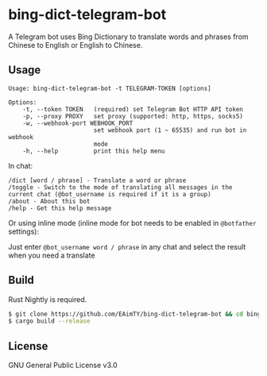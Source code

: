 # bing-dict-telegram-bot

A Telegram bot uses Bing Dictionary to translate words and phrases from Chinese to English or English to Chinese.

## Usage

```
Usage: bing-dict-telegram-bot -t TELEGRAM-TOKEN [options]

Options:
    -t, --token TOKEN   (required) set Telegram Bot HTTP API token
    -p, --proxy PROXY   set proxy (supported: http, https, socks5)
    -w, --webhook-port WEBHOOK_PORT
                        set webhook port (1 ~ 65535) and run bot in webhook
                        mode
    -h, --help          print this help menu
```

In chat:

```
/dict [word / phrase] - Translate a word or phrase
/toggle - Switch to the mode of translating all messages in the current chat (@bot_username is required if it is a group)
/about - About this bot
/help - Get this help message
```

Or using inline mode (inline mode for bot needs to be enabled in `@botfather` settings):

Just enter `@bot_username word / phrase` in any chat and select the result when you need a translate

## Build

Rust Nightly is required.

```bash
$ git clone https://github.com/EAimTY/bing-dict-telegram-bot && cd bing-dict-telegram-bot
$ cargo build --release
```

## License

GNU General Public License v3.0
